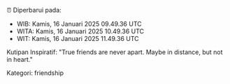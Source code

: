 ⏰ Diperbarui pada:
- WIB: Kamis, 16 Januari 2025 09.49.36 UTC
- WITA: Kamis, 16 Januari 2025 10.49.36 UTC
- WIT: Kamis, 16 Januari 2025 11.49.36 UTC

Kutipan Inspiratif:
"True friends are never apart. Maybe in distance, but not in heart."


Kategori: friendship

